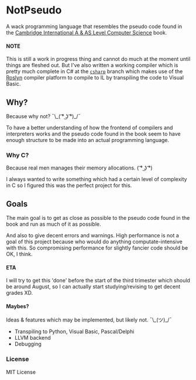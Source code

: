 # NotPseudo
A wack programming language that resembles the pseudo code found in 
the [Cambridge International A & AS Level Computer Science](https://www.amazon.com/Cambridge-International-Computer-Coursebook-Examinations/dp/1107546737/)
book.

#### NOTE
This is still a work in progress thing and cannot do much at the moment until
things are fleshed out. But I've also written a working compiler which is pretty 
much complete in C# at the [`csharp`](https://github.com/FICTURE7/notpseudo/tree/csharp/) 
branch which makes use of the [Roslyn](https://github.com/dotnet/roslyn/) compiler platform 
to compile to IL by transpiling the code to Visual Basic.

## Why?
Because why not? ¯\\\_( ͡° ͜ʖ ͡°)\_/¯

To have a better understanding of how the frontend of compilers and interpreters works
and the pseudo code found in the book seem to have enough structure to be made into an
actual programming language.

### Why C?
Because real men manages their memory allocations. ( ͡° ͜ʖ ͡°)

I always wanted to write something which had a certain level of complexity in C
so I figured this was the perfect project for this.

## Goals
The main goal is to get as close as possible to the pseudo code found in the book and run
as much of it as possible. 

And also to give decent errors and warnings. High performance is not a goal of this project
because who would do anything computate-intensive with this. So compromising performance for
slightly fancier code should be OK, I think.

#### ETA
I will try to get this 'done' before the start of the third trimester which should be around
August, so I can actually start studying/revising to get decent grades XD.

#### Maybes?
Ideas & features which may be implemented, but likely not. ¯\\\_(ツ)\_/¯

* Transpiling to Python, Visual Basic, Pascal/Delphi
* LLVM backend
* Debugging

### License
MIT License
